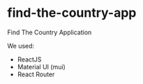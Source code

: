# find-the-country-app
Find The Country Application 

We used: 
- ReactJS
- Material UI (mui)
- React Router
